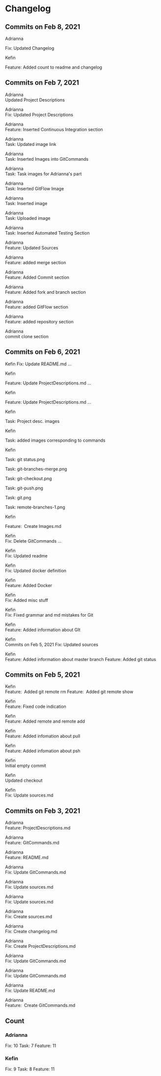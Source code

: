 
# Changelog

## Commits on Feb 8, 2021
Adrianna
 
Fix: Updated Changelog

Kefin

Feature: Added count to readme and changelog

## Commits on Feb 7, 2021

Adrianna  
Updated Project Descriptions

Adrianna   
Fix: Updated Project Descriptions

 
Adrianna   
Feature: Inserted Continuous Integration section

 
Adrianna   
Task: Updated image link

 
Adrianna   
Task: Inserted Images into GitCommands

 
Adrianna   
Task: Task images for Adrianna's part

 
Adrianna    
Task: Inserted GitFlow Image


Adrianna   
Task: Inserted image

 
Adrianna   
Task: Uploaded image

 
Adrianna    
Task: Inserted Automated Testing Section

 
Adrianna   
Feature: Updated Sources

 
Adrianna   
Feature: added merge section

 
Adrianna   
Feature: Added Commit section

 
Adrianna   
Feature: Added fork and branch section

 
Adrianna   
Feature: added GitFlow section

 
Adrianna   
Feature: added repository section

 
Adrianna   
commit clone section



  
## Commits on Feb 6, 2021

Kefin
Fix: Update README.md …

 
Kefin  
  
Feature: Update ProjectDescriptions.md …

 
Kefin  
  
Feature: Update ProjectDescriptions.md …

 
Kefin  
  
Task: Project desc. images

 
Kefin  
 
Task:  added images corresponding to commands

 
Kefin  

Task:  git status.png
 

Task: git-branches-merge.png
 

Task:  git-checkout.png
 

Task:  git-push.png
 

Task:  git.png
 

Task:  remote-branches-1.png
 

 
Kefin  
 
Feature:  Create Images.md

 
Kefin   
Fix: Delete GitCommands …

 
Kefin    
Fix:  Updated readme

 
Kefin   
Fix: Updated docker definition

 
Kefin   
Feature: Added Docker

 
Kefin   
Fix: Added misc stuff

 
Kefin   
Fix: Fixed grammar and md mistakes for Git

 
Kefin   
Feature: Added information about GIt

 
Kefin   
Commits on Feb 5, 2021
Fix: Updated sources

 
Kefin   
Feature: Added information about master branch
Feature: Added git status



## Commits on Feb 5, 2021
 
Kefin   
Feature:  Added git remote rm 
Feature:  Added git remote show
 
Kefin   
Feature: Fixed code indication

 
Kefin   
Feature: Added remote and remote add

 
Kefin   
Feature: Added infomation about pull

 
Kefin   
Feature: Added infomation about psh

 
Kefin   
Initial empty commit

Kefin   
Updated checkout

 
Kefin   
Fix: Update sources.md



## Commits on Feb 3, 2021

Adrianna    
Feature: ProjectDescriptions.md

 
Adrianna    
Feature: GitCommands.md

 
Adrianna    
Feature: README.md

 
Adrianna    
Fix: Update GitCommands.md

 
Adrianna    
Fix: Update sources.md

 
Adrianna    
Fix: Update sources.md

 
Adrianna    
Fix: Create sources.md

 
Adrianna    
Fix: Create changelog.md

 
Adrianna    
Fix: Create ProjectDescriptions.md

 
Adrianna    
Fix: Update GitCommands.md

 
Adrianna    
Fix: Update GitCommands.md

 
Adrianna    
Fix: Update README.md

 
Adrianna    
Feature:  Create GitCommands.md





## Count

### Adrianna
Fix: 10
Task: 7
Feature: 11

### Kefin
Fix: 9
Task: 8
Feature: 11
  



